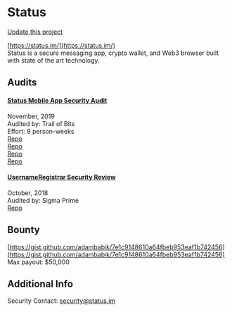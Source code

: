 
# Status

[Update this project](https://github.com/ConsenSys/blockchainSecurityDB/edit/master/projects/status.json)
  
[https://status.im/](https://status.im/)<br>
Status is a secure messaging app, crypto wallet, and Web3 browser built with state of the art technology.


## Audits



#### [Status Mobile App Security Audit](https://our.status.im/status-mobile-app-security-audit-complete-ahead-of-v1-launch/)

November, 2019<br>
Audited by: Trail of Bits<br>Effort: 9 person-weeks<br>
[Repo](https://github.com/status-im/status-protocol-go)<br>[Repo](https://github.com/status-im/status-go)<br>[Repo](https://github.com/status-im/whisper)<br>[Repo](https://github.com/status-im/status-react)<br>
      


#### [UsernameRegistrar Security Review](https://github.com/sigp/public-audits/blob/master/status/review.pdf)

October, 2018<br>
Audited by: Sigma Prime<br>
[Repo](https://github.com/status-im/ens-usernames/commit/30ce35c7efe0079d8df286826d4f826f102c818e)<br>
      

  

## Bounty

[https://gist.github.com/adambabik/7e1c9148610a64fbeb953eaf1b742456](https://gist.github.com/adambabik/7e1c9148610a64fbeb953eaf1b742456)<br>
Max payout: $50,000


## Additional Info

Security Contact: security@status.im
